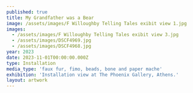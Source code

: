 ```yaml
---
published: true
title: My Grandfather was a Bear
image: /assets/images/F Willoughby Telling Tales exibit view 1.jpg
images:
  - /assets/images/F Willoughby Telling Tales exibit view 3.jpg
  - /assets/images/DSCF4969.jpg
  - /assets/images/DSCF4968.jpg
year: 2023
date: 2023-11-01T00:00:00.000Z
type: Installation
media_type: 'faux fur, fimo, beads, bone and paper mache'
exhibition: 'Installation view at The Phoenix Gallery, Athens.'
layout: artwork
---
```


